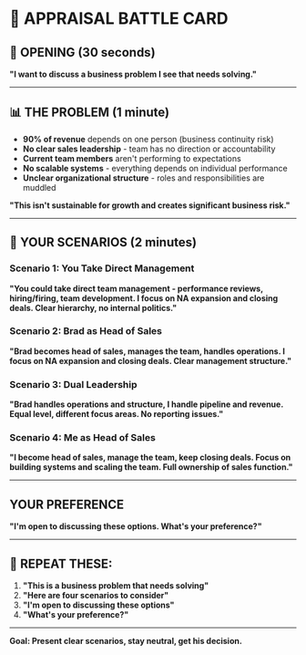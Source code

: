 # 🎯 APPRAISAL BATTLE CARD

## 🚀 **OPENING (30 seconds)**
**"I want to discuss a business problem I see that needs solving."**

---

## 📊 **THE PROBLEM (1 minute)**
- **90% of revenue** depends on one person (business continuity risk)
- **No clear sales leadership** - team has no direction or accountability
- **Current team members** aren't performing to expectations
- **No scalable systems** - everything depends on individual performance
- **Unclear organizational structure** - roles and responsibilities are muddled

**"This isn't sustainable for growth and creates significant business risk."**

---

## 🎯 **YOUR SCENARIOS (2 minutes)**

### **Scenario 1: You Take Direct Management**
**"You could take direct team management - performance reviews, hiring/firing, team development. I focus on NA expansion and closing deals. Clear hierarchy, no internal politics."**

### **Scenario 2: Brad as Head of Sales**
**"Brad becomes head of sales, manages the team, handles operations. I focus on NA expansion and closing deals. Clear management structure."**

### **Scenario 3: Dual Leadership**
**"Brad handles operations and structure, I handle pipeline and revenue. Equal level, different focus areas. No reporting issues."**

### **Scenario 4: Me as Head of Sales**
**"I become head of sales, manage the team, keep closing deals. Focus on building systems and scaling the team. Full ownership of sales function."**

---

## **YOUR PREFERENCE**
**"I'm open to discussing these options. What's your preference?"**

---

## 🔄 **REPEAT THESE:**
1. **"This is a business problem that needs solving"**
2. **"Here are four scenarios to consider"**
3. **"I'm open to discussing these options"**
4. **"What's your preference?"**

---

**Goal: Present clear scenarios, stay neutral, get his decision.**

